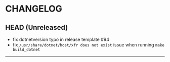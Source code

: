 CHANGELOG
=========

## HEAD (Unreleased)

* fix dotnetversion typo in release template #94
* fix `/usr/share/dotnet/host/xfr does not exist` issue when running `make build_dotnet`

---

